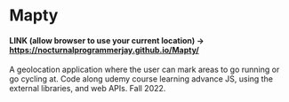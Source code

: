 # Mapty
#### LINK (allow browser to use your current location) -> https://nocturnalprogrammerjay.github.io/Mapty/

A geolocation application where the user can mark areas to go running or go cycling at.
Code along udemy course learning advance JS, using the external libraries, and web APIs. Fall 2022.

